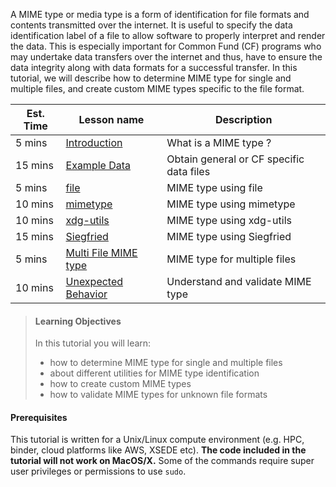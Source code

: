 A MIME type or media type is a form of identification for file formats and contents transmitted over the internet. It is useful to specify the data identification label of a file to allow software to properly interpret and render the data. This is especially important for Common Fund (CF) programs who may undertake data transfers over the internet and thus, have to ensure the data integrity along with data formats for a successful transfer. In this tutorial, we will describe how to determine MIME type for single and multiple files, and create custom MIME types specific to the file format.

Est. Time | Lesson name | Description
--- | --- | ---
5 mins | [Introduction](https://www.nih-cfde.org/resource/intro-mime-type) | What is a MIME type ?
15 mins | [Example Data](https://www.nih-cfde.org/resource/example-data-files) | Obtain general or CF specific data files
5 mins | [file](https://www.nih-cfde.org/resource/file) | MIME type using file
10 mins | [mimetype](https://www.nih-cfde.org/resource/mimetype) | MIME type using mimetype
10 mins | [xdg-utils](https://www.nih-cfde.org/resource/xdg-utils) | MIME type using xdg-utils
15 mins | [Siegfried](https://www.nih-cfde.org/resource/siegfried) | MIME type using Siegfried
5 mins  | [Multi File MIME type ](https://www.nih-cfde.org/resource/multiple-file-mime) | MIME type for multiple files
10 mins | [Unexpected Behavior](https://www.nih-cfde.org/resource/unexpected-behavior) | Understand and validate MIME type

> #### Learning Objectives
> In this tutorial you will learn:
>
> - how to determine MIME type for single and multiple files
> - about different utilities for MIME type identification
> - how to create custom MIME types
> - how to validate MIME types for unknown file formats

#### Prerequisites
This tutorial is written for a Unix/Linux compute environment (e.g. HPC, binder, cloud platforms like AWS, XSEDE etc). **The code included in the tutorial will not work on MacOS/X.** Some of the commands require super user privileges or permissions to use `sudo`.
